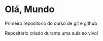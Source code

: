 # Olá, Mundo
 Primeiro repositorio do curso de git e github

Repositório criado durante uma aula ao vivo!

